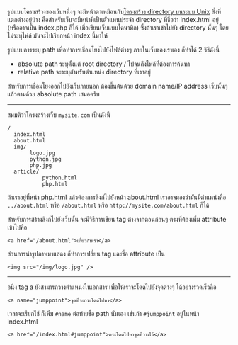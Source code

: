 ﻿รูปแบบโครงสร้างของเว็บหนึ่งๆ จะมีหน้าตาเหมือนกับ[โครงสร้าง directory บนระบบ Unix](http://tutor0x.blogspot.com/2011/12/terminal.html) สิ่งที่แตกต่างอยู่บ้าง คือสำหรับเว็บจะมีหน้าที่เป็นตัวแทนประจำ directory ที่ชื่อว่า index.html อยู่ (หรืออาจเป็น index.php ก็ได้ เมื่อเขียนเว็บแบบไดนามิก) ซึ่งถ้าเราเข้าไปยัง directory นั้นๆ โดยไม่ระบุไฟล์ มันจะไปเรียกหน้า index นี้มาให้

รูปแบบการระบุ path เพื่อทำการเชื่อมโยงไปยังไฟล์ต่างๆ ภายในเว็บของเราเอง ก็ทำได้ 2 วิธีดังนี้

- absolute path ระบุตั้งแต่ root directory / ไปจนถึงไฟล์ที่ต้องการค้นหา
- relative path จะระบุสำหรับตำแหน่ง directory ที่เราอยู่

สำหรับการเชื่อมโยงออกไปยังเว็บภายนอก ต้องขึ้นต้นด้วย domain name/IP address เว็บนั้นๆ แล้วตามด้วย absolute path เสมอครับ

---

สมมติว่าโครงสร้างเว็บ `mysite.com` เป็นดังนี้

    /
      index.html
      about.html
      img/
           logo.jpg
           python.jpg
           php.jpg
      article/
               python.html
               php.html

ถ้าเราอยู่ที่หน้า php.html แล้วต้องการลิงก์ไปยังหน้า about.html เราอาจมองว่ามันมีตำแหน่งคือ `../about.html` หรือ `/about.html` หรือ `http://mysite.com/about.html` ก็ได้

สำหรับการสร้างลิงก์ไปยังเว็บนั้น จะมีวิธีการเขียน tag ต่างจากตอนก่อนๆ ตรงที่ต้องเพิ่ม attribute เข้าไปคือ

    <a href="/about.html">เกี่ยวกับเรา</a>

ส่วนการนำรูปภาพมาแสดง ก็ทำการเปลี่ยน tag และชื่อ attribute เป็น

    <img src="/img/logo.jpg" />

---

อนึ่ง tag a ยังสามารถวางตำแหน่งในเอกสาร เพื่อให้เราจะโดดไปยังจุดต่างๆ ได้อย่างรวดเร็วคือ

    <a name="jumppoint">จุดที่จะกระโดดไปหา</a>

เวลาจะเรียกใช้ ก็เพิ่ม `#name` ต่อท้ายชื่อ path นั่นเอง เช่นถ้า `#jumppoint` อยู่ในหน้า index.html

    <a href="/index.html#jumppoint">กระโดดไปหาจุดที่วางไว้</a>
